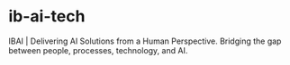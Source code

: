 # ib-ai-tech
IBAI | Delivering AI Solutions from a Human Perspective. Bridging the gap between people, processes, technology, and AI.
